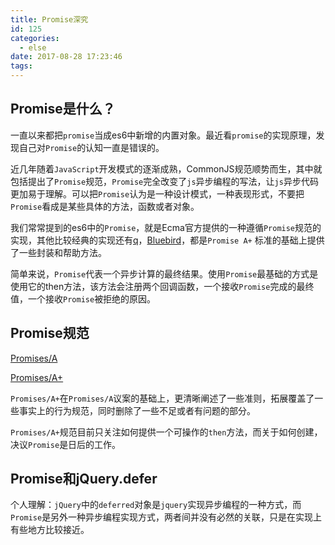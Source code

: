 ```yaml
---
title: Promise深究
id: 125
categories:
  - else
date: 2017-08-28 17:23:46
tags:
---
```


## Promise是什么？

一直以来都把`promise`当成es6中新增的内置对象。最近看`promise`的实现原理，发现自己对`Promise`的认知一直是错误的。

近几年随着`JavaScript`开发模式的逐渐成熟，CommonJS规范顺势而生，其中就包括提出了`Promise`规范，`Promise`完全改变了`js`异步编程的写法，让`js`异步代码更加易于理解。可以把`Promise`认为是一种设计模式，一种表现形式，不要把`Promise`看成是某些具体的方法，函数或者对象。

我们常常提到的es6中的`Promise`，就是Ecma官方提供的一种遵循`Promise`规范的实现，其他比较经典的实现还有[q](https://github.com/kriskowal/q)，[Bluebird](https://github.com/petkaantonov/bluebird)，都是`Promise A+` 标准的基础上提供了一些封装和帮助方法。

简单来说，`Promise`代表一个异步计算的最终结果。使用`Promise`最基础的方式是使用它的then方法，该方法会注册两个回调函数，一个接收`Promise`完成的最终值，一个接收`Promise`被拒绝的原因。

## Promise规范

[Promises/A](http://wiki.commonjs.org/wiki/Promises/A)

[Promises/A+](https://promisesaplus.com/)

`Promises/A+`在`Promises/A`议案的基础上，更清晰阐述了一些准则，拓展覆盖了一些事实上的行为规范，同时删除了一些不足或者有问题的部分。

`Promises/A+`规范目前只关注如何提供一个可操作的`then`方法，而关于如何创建，决议`Promise`是日后的工作。

## Promise和jQuery.defer

个人理解：`jQuery`中的`deferred`对象是`jquery`实现异步编程的一种方式，而`Promise`是另外一种异步编程实现方式，两者间并没有必然的关联，只是在实现上有些地方比较接近。